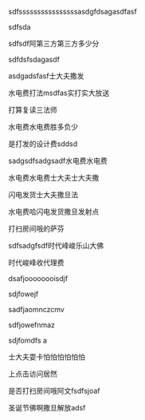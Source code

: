sdfssssssssssssssssasdgfdsagasdfasf

sdfsda

sdfsdf阿第三方第三方多少分

sdfdsfsdagasdf

asdgadsfasf士大夫撒发

水电费打法msdfas实打实大放送

打算复读三法师

水电费水电费胜多负少

是打发的设计费sddsd

sadgsdfsadgsadf水电费水电费

水电费水电费士大夫士大夫撒

闪电发货士大夫撒旦法

水电费哈闪电发货撒旦发射点

打扫房间哦的萨芬

sdfsadgfsdf时代峰峻乐山大佛

时代峻峰收代理费

dsafjoooooooisdjf

sdjfowejf

sadfjaomnczcmv 

sdfjowefnmaz 

sdjfomdfs a

士大夫耍卡怕怕怕怕怕怕

上点击访问居然

是否打扫房间哦阿文fsdfsjoaf

圣诞节佛啊撒旦解放adsf

